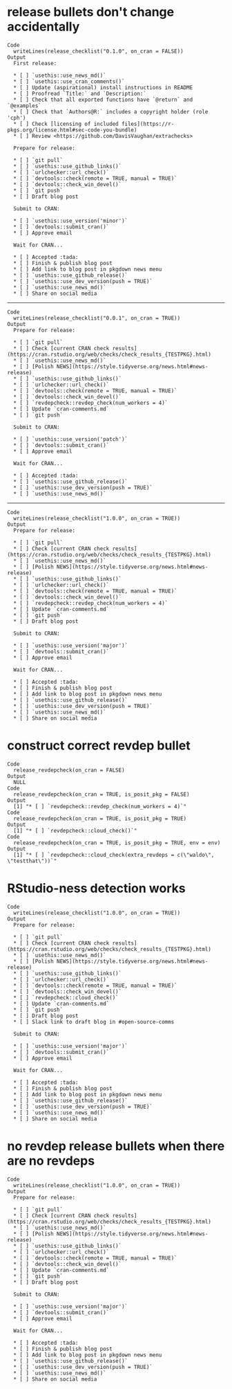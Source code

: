 # release bullets don't change accidentally

    Code
      writeLines(release_checklist("0.1.0", on_cran = FALSE))
    Output
      First release:
      
      * [ ] `usethis::use_news_md()`
      * [ ] `usethis::use_cran_comments()`
      * [ ] Update (aspirational) install instructions in README
      * [ ] Proofread `Title:` and `Description:`
      * [ ] Check that all exported functions have `@return` and `@examples`
      * [ ] Check that `Authors@R:` includes a copyright holder (role 'cph')
      * [ ] Check [licensing of included files](https://r-pkgs.org/license.html#sec-code-you-bundle)
      * [ ] Review <https://github.com/DavisVaughan/extrachecks>
      
      Prepare for release:
      
      * [ ] `git pull`
      * [ ] `usethis::use_github_links()`
      * [ ] `urlchecker::url_check()`
      * [ ] `devtools::check(remote = TRUE, manual = TRUE)`
      * [ ] `devtools::check_win_devel()`
      * [ ] `git push`
      * [ ] Draft blog post
      
      Submit to CRAN:
      
      * [ ] `usethis::use_version('minor')`
      * [ ] `devtools::submit_cran()`
      * [ ] Approve email
      
      Wait for CRAN...
      
      * [ ] Accepted :tada:
      * [ ] Finish & publish blog post
      * [ ] Add link to blog post in pkgdown news menu
      * [ ] `usethis::use_github_release()`
      * [ ] `usethis::use_dev_version(push = TRUE)`
      * [ ] `usethis::use_news_md()`
      * [ ] Share on social media

---

    Code
      writeLines(release_checklist("0.0.1", on_cran = TRUE))
    Output
      Prepare for release:
      
      * [ ] `git pull`
      * [ ] Check [current CRAN check results](https://cran.rstudio.org/web/checks/check_results_{TESTPKG}.html)
      * [ ] `usethis::use_news_md()`
      * [ ] [Polish NEWS](https://style.tidyverse.org/news.html#news-release)
      * [ ] `usethis::use_github_links()`
      * [ ] `urlchecker::url_check()`
      * [ ] `devtools::check(remote = TRUE, manual = TRUE)`
      * [ ] `devtools::check_win_devel()`
      * [ ] `revdepcheck::revdep_check(num_workers = 4)`
      * [ ] Update `cran-comments.md`
      * [ ] `git push`
      
      Submit to CRAN:
      
      * [ ] `usethis::use_version('patch')`
      * [ ] `devtools::submit_cran()`
      * [ ] Approve email
      
      Wait for CRAN...
      
      * [ ] Accepted :tada:
      * [ ] `usethis::use_github_release()`
      * [ ] `usethis::use_dev_version(push = TRUE)`
      * [ ] `usethis::use_news_md()`

---

    Code
      writeLines(release_checklist("1.0.0", on_cran = TRUE))
    Output
      Prepare for release:
      
      * [ ] `git pull`
      * [ ] Check [current CRAN check results](https://cran.rstudio.org/web/checks/check_results_{TESTPKG}.html)
      * [ ] `usethis::use_news_md()`
      * [ ] [Polish NEWS](https://style.tidyverse.org/news.html#news-release)
      * [ ] `usethis::use_github_links()`
      * [ ] `urlchecker::url_check()`
      * [ ] `devtools::check(remote = TRUE, manual = TRUE)`
      * [ ] `devtools::check_win_devel()`
      * [ ] `revdepcheck::revdep_check(num_workers = 4)`
      * [ ] Update `cran-comments.md`
      * [ ] `git push`
      * [ ] Draft blog post
      
      Submit to CRAN:
      
      * [ ] `usethis::use_version('major')`
      * [ ] `devtools::submit_cran()`
      * [ ] Approve email
      
      Wait for CRAN...
      
      * [ ] Accepted :tada:
      * [ ] Finish & publish blog post
      * [ ] Add link to blog post in pkgdown news menu
      * [ ] `usethis::use_github_release()`
      * [ ] `usethis::use_dev_version(push = TRUE)`
      * [ ] `usethis::use_news_md()`
      * [ ] Share on social media

# construct correct revdep bullet

    Code
      release_revdepcheck(on_cran = FALSE)
    Output
      NULL
    Code
      release_revdepcheck(on_cran = TRUE, is_posit_pkg = FALSE)
    Output
      [1] "* [ ] `revdepcheck::revdep_check(num_workers = 4)`"
    Code
      release_revdepcheck(on_cran = TRUE, is_posit_pkg = TRUE)
    Output
      [1] "* [ ] `revdepcheck::cloud_check()`"
    Code
      release_revdepcheck(on_cran = TRUE, is_posit_pkg = TRUE, env = env)
    Output
      [1] "* [ ] `revdepcheck::cloud_check(extra_revdeps = c(\"waldo\", \"testthat\"))`"

# RStudio-ness detection works

    Code
      writeLines(release_checklist("1.0.0", on_cran = TRUE))
    Output
      Prepare for release:
      
      * [ ] `git pull`
      * [ ] Check [current CRAN check results](https://cran.rstudio.org/web/checks/check_results_{TESTPKG}.html)
      * [ ] `usethis::use_news_md()`
      * [ ] [Polish NEWS](https://style.tidyverse.org/news.html#news-release)
      * [ ] `usethis::use_github_links()`
      * [ ] `urlchecker::url_check()`
      * [ ] `devtools::check(remote = TRUE, manual = TRUE)`
      * [ ] `devtools::check_win_devel()`
      * [ ] `revdepcheck::cloud_check()`
      * [ ] Update `cran-comments.md`
      * [ ] `git push`
      * [ ] Draft blog post
      * [ ] Slack link to draft blog in #open-source-comms
      
      Submit to CRAN:
      
      * [ ] `usethis::use_version('major')`
      * [ ] `devtools::submit_cran()`
      * [ ] Approve email
      
      Wait for CRAN...
      
      * [ ] Accepted :tada:
      * [ ] Finish & publish blog post
      * [ ] Add link to blog post in pkgdown news menu
      * [ ] `usethis::use_github_release()`
      * [ ] `usethis::use_dev_version(push = TRUE)`
      * [ ] `usethis::use_news_md()`
      * [ ] Share on social media

# no revdep release bullets when there are no revdeps

    Code
      writeLines(release_checklist("1.0.0", on_cran = TRUE))
    Output
      Prepare for release:
      
      * [ ] `git pull`
      * [ ] Check [current CRAN check results](https://cran.rstudio.org/web/checks/check_results_{TESTPKG}.html)
      * [ ] `usethis::use_news_md()`
      * [ ] [Polish NEWS](https://style.tidyverse.org/news.html#news-release)
      * [ ] `usethis::use_github_links()`
      * [ ] `urlchecker::url_check()`
      * [ ] `devtools::check(remote = TRUE, manual = TRUE)`
      * [ ] `devtools::check_win_devel()`
      * [ ] Update `cran-comments.md`
      * [ ] `git push`
      * [ ] Draft blog post
      
      Submit to CRAN:
      
      * [ ] `usethis::use_version('major')`
      * [ ] `devtools::submit_cran()`
      * [ ] Approve email
      
      Wait for CRAN...
      
      * [ ] Accepted :tada:
      * [ ] Finish & publish blog post
      * [ ] Add link to blog post in pkgdown news menu
      * [ ] `usethis::use_github_release()`
      * [ ] `usethis::use_dev_version(push = TRUE)`
      * [ ] `usethis::use_news_md()`
      * [ ] Share on social media

